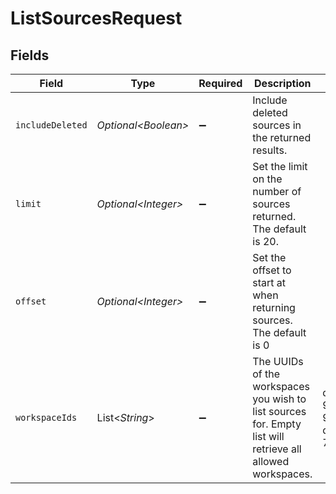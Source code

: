 # ListSourcesRequest


## Fields

| Field                                                                                                      | Type                                                                                                       | Required                                                                                                   | Description                                                                                                | Example                                                                                                    |
| ---------------------------------------------------------------------------------------------------------- | ---------------------------------------------------------------------------------------------------------- | ---------------------------------------------------------------------------------------------------------- | ---------------------------------------------------------------------------------------------------------- | ---------------------------------------------------------------------------------------------------------- |
| `includeDeleted`                                                                                           | *Optional\<Boolean>*                                                                                       | :heavy_minus_sign:                                                                                         | Include deleted sources in the returned results.                                                           |                                                                                                            |
| `limit`                                                                                                    | *Optional\<Integer>*                                                                                       | :heavy_minus_sign:                                                                                         | Set the limit on the number of sources returned. The default is 20.                                        |                                                                                                            |
| `offset`                                                                                                   | *Optional\<Integer>*                                                                                       | :heavy_minus_sign:                                                                                         | Set the offset to start at when returning sources. The default is 0                                        |                                                                                                            |
| `workspaceIds`                                                                                             | List\<*String*>                                                                                            | :heavy_minus_sign:                                                                                         | The UUIDs of the workspaces you wish to list sources for. Empty list will retrieve all allowed workspaces. | df08f6b0-b364-4cc1-9b3f-96f5d2fccfb2,b0796797-de23-4fc7-a5e2-7e131314718c                                  |